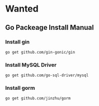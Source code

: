 # Wanted

## Go Packeage Install Manual
### Install gin
    go get github.com/gin-gonic/gin

### Install MySQL Driver
    go get github.com/go-sql-driver/mysql

### Install gorm
    go get github.com/jinzhu/gorm